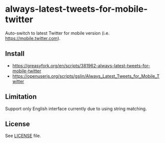 # always-latest-tweets-for-mobile-twitter

Auto-switch to latest Twitter for mobile version (i.e. https://mobile.twitter.com).

## Install

* https://greasyfork.org/en/scripts/381962-always-latest-tweets-for-mobile-twitter
* https://openuserjs.org/scripts/gslin/Always_Latest_Tweets_for_Mobile_Twitter

## Limitation

Support only English interface currently due to using string matching.

## License

See [LICENSE](LICENSE) file.
